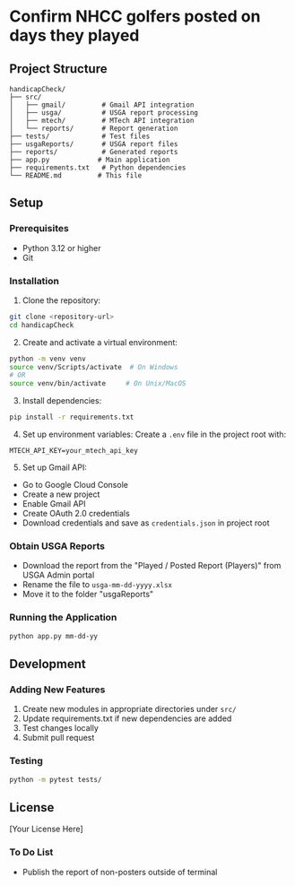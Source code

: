 # Confirm NHCC golfers posted on days they played

## Project Structure
```
handicapCheck/
├── src/
│   ├── gmail/         # Gmail API integration
│   ├── usga/          # USGA report processing
│   ├── mtech/         # MTech API integration
│   └── reports/       # Report generation
├── tests/             # Test files
├── usgaReports/       # USGA report files
├── reports/           # Generated reports
├── app.py            # Main application
├── requirements.txt   # Python dependencies
└── README.md         # This file
```

## Setup

### Prerequisites
- Python 3.12 or higher
- Git

### Installation

1. Clone the repository:
```bash
git clone <repository-url>
cd handicapCheck
```

2. Create and activate a virtual environment:
```bash
python -m venv venv
source venv/Scripts/activate  # On Windows
# OR
source venv/bin/activate     # On Unix/MacOS
```

3. Install dependencies:
```bash
pip install -r requirements.txt
```

4. Set up environment variables:
Create a `.env` file in the project root with:
```
MTECH_API_KEY=your_mtech_api_key
```

5. Set up Gmail API:
- Go to Google Cloud Console
- Create a new project
- Enable Gmail API
- Create OAuth 2.0 credentials
- Download credentials and save as `credentials.json` in project root

### Obtain USGA Reports
* Download the report from the "Played / Posted Report (Players)" from USGA Admin portal
* Rename the file to `usga-mm-dd-yyyy.xlsx`
* Move it to the folder "usgaReports"

### Running the Application
```bash
python app.py mm-dd-yy
```

## Development

### Adding New Features
1. Create new modules in appropriate directories under `src/`
2. Update requirements.txt if new dependencies are added
3. Test changes locally
4. Submit pull request

### Testing
```bash
python -m pytest tests/
```

## License
[Your License Here]

### To Do List
* Publish the report of non-posters outside of terminal